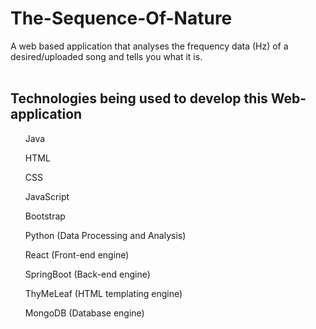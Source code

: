 ﻿# The-Sequence-Of-Nature
A web based application that analyses the frequency data (Hz) of a desired/uploaded song and tells you what it is.
<br>
<br>
## Technologies being used to develop this Web-application
<ul>Java</ul>
<ul>HTML</ul>
<ul>CSS</ul>
<ul>JavaScript</ul>
<ul>Bootstrap</ul>
<ul>Python (Data Processing and Analysis)</ul>
<ul>React (Front-end engine)</ul>
<ul>SpringBoot (Back-end engine)</ul>
<ul>ThyMeLeaf (HTML templating engine)</ul>
<ul>MongoDB (Database engine)</ul>
